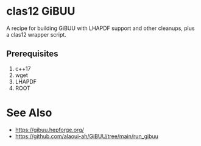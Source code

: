 # clas12 GiBUU
A recipe for building GiBUU with LHAPDF support and other cleanups, plus a clas12 wrapper script.

## Prerequisites
1. c++17
1. wget
1. LHAPDF
1. ROOT

# See Also
* https://gibuu.hepforge.org/
* https://github.com/alaoui-ah/GiBUU/tree/main/run_gibuu
